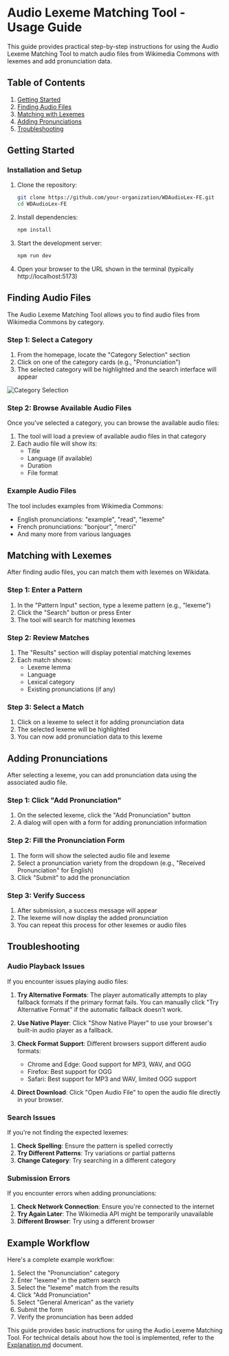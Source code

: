 # Audio Lexeme Matching Tool - Usage Guide

This guide provides practical step-by-step instructions for using the Audio Lexeme Matching Tool to match audio files from Wikimedia Commons with lexemes and add pronunciation data.

## Table of Contents

1. [Getting Started](#getting-started)
2. [Finding Audio Files](#finding-audio-files)
3. [Matching with Lexemes](#matching-with-lexemes)
4. [Adding Pronunciations](#adding-pronunciations)
5. [Troubleshooting](#troubleshooting)

## Getting Started

### Installation and Setup

1. Clone the repository:

   ```bash
   git clone https://github.com/your-organization/WDAudioLex-FE.git
   cd WDAudioLex-FE
   ```

2. Install dependencies:

   ```bash
   npm install
   ```

3. Start the development server:

   ```bash
   npm run dev
   ```

4. Open your browser to the URL shown in the terminal (typically http://localhost:5173)

## Finding Audio Files

The Audio Lexeme Matching Tool allows you to find audio files from Wikimedia Commons by category.

### Step 1: Select a Category

1. From the homepage, locate the "Category Selection" section
2. Click on one of the category cards (e.g., "Pronunciation")
3. The selected category will be highlighted and the search interface will appear

![Category Selection](https://example.org/category-selection.png)

### Step 2: Browse Available Audio Files

Once you've selected a category, you can browse the available audio files:

1. The tool will load a preview of available audio files in that category
2. Each audio file will show its:
   - Title
   - Language (if available)
   - Duration
   - File format

### Example Audio Files

The tool includes examples from Wikimedia Commons:

- English pronunciations: "example", "read", "lexeme"
- French pronunciations: "bonjour", "merci"
- And many more from various languages

## Matching with Lexemes

After finding audio files, you can match them with lexemes on Wikidata.

### Step 1: Enter a Pattern

1. In the "Pattern Input" section, type a lexeme pattern (e.g., "lexeme")
2. Click the "Search" button or press Enter
3. The tool will search for matching lexemes

### Step 2: Review Matches

1. The "Results" section will display potential matching lexemes
2. Each match shows:
   - Lexeme lemma
   - Language
   - Lexical category
   - Existing pronunciations (if any)

### Step 3: Select a Match

1. Click on a lexeme to select it for adding pronunciation data
2. The selected lexeme will be highlighted
3. You can now add pronunciation data to this lexeme

## Adding Pronunciations

After selecting a lexeme, you can add pronunciation data using the associated audio file.

### Step 1: Click "Add Pronunciation"

1. On the selected lexeme, click the "Add Pronunciation" button
2. A dialog will open with a form for adding pronunciation information

### Step 2: Fill the Pronunciation Form

1. The form will show the selected audio file and lexeme
2. Select a pronunciation variety from the dropdown (e.g., "Received Pronunciation" for English)
3. Click "Submit" to add the pronunciation

### Step 3: Verify Success

1. After submission, a success message will appear
2. The lexeme will now display the added pronunciation
3. You can repeat this process for other lexemes or audio files

## Troubleshooting

### Audio Playback Issues

If you encounter issues playing audio files:

1. **Try Alternative Formats**: The player automatically attempts to play fallback formats if the primary format fails. You can manually click "Try Alternative Format" if the automatic fallback doesn't work.

2. **Use Native Player**: Click "Show Native Player" to use your browser's built-in audio player as a fallback.

3. **Check Format Support**: Different browsers support different audio formats:
   - Chrome and Edge: Good support for MP3, WAV, and OGG
   - Firefox: Best support for OGG
   - Safari: Best support for MP3 and WAV, limited OGG support

4. **Direct Download**: Click "Open Audio File" to open the audio file directly in your browser.

### Search Issues

If you're not finding the expected lexemes:

1. **Check Spelling**: Ensure the pattern is spelled correctly
2. **Try Different Patterns**: Try variations or partial patterns
3. **Change Category**: Try searching in a different category

### Submission Errors

If you encounter errors when adding pronunciations:

1. **Check Network Connection**: Ensure you're connected to the internet
2. **Try Again Later**: The Wikimedia API might be temporarily unavailable
3. **Different Browser**: Try using a different browser

## Example Workflow

Here's a complete example workflow:

1. Select the "Pronunciation" category
2. Enter "lexeme" in the pattern search
3. Select the "lexeme" match from the results
4. Click "Add Pronunciation"
5. Select "General American" as the variety
6. Submit the form
7. Verify the pronunciation has been added

This guide provides basic instructions for using the Audio Lexeme Matching Tool. For technical details about how the tool is implemented, refer to the [Explanation.md](./Explanation.md) document. 